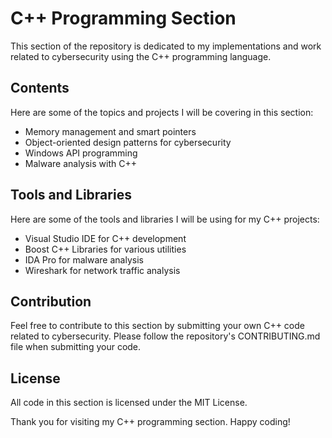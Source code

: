 # C++ Programming Section

This section of the repository is dedicated to my implementations and work related to cybersecurity using the C++ programming language.

## Contents

Here are some of the topics and projects I will be covering in this section:

- Memory management and smart pointers
- Object-oriented design patterns for cybersecurity
- Windows API programming
- Malware analysis with C++

## Tools and Libraries

Here are some of the tools and libraries I will be using for my C++ projects:

- Visual Studio IDE for C++ development
- Boost C++ Libraries for various utilities
- IDA Pro for malware analysis
- Wireshark for network traffic analysis

## Contribution

Feel free to contribute to this section by submitting your own C++ code related to cybersecurity. Please follow the repository's CONTRIBUTING.md file when submitting your code.

## License

All code in this section is licensed under the MIT License.

Thank you for visiting my C++ programming section. Happy coding!
